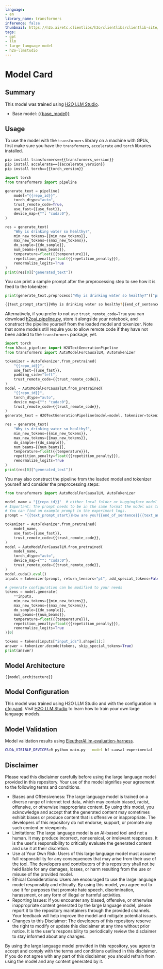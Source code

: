 ```yaml
---
language:
- en
library_name: transformers
inference: false
thumbnail: https://h2o.ai/etc.clientlibs/h2o/clientlibs/clientlib-site/resources/images/favicon.ico
tags:
- gpt
- llm
- large language model
- h2o-llmstudio
---
```

# Model Card
## Summary

This model was trained using [H2O LLM Studio](https://github.com/h2oai/h2o-llmstudio).
- Base model: [{{base_model}}](https://huggingface.co/{{base_model}})


## Usage

To use the model with the `transformers` library on a machine with GPUs, first make sure you have the `transformers`, `accelerate` and `torch` libraries installed.

```bash
pip install transformers=={{transformers_version}}
pip install accelerate=={{accelerate_version}}
pip install torch=={{torch_version}}
```

```python
import torch
from transformers import pipeline

generate_text = pipeline(
    model="{{repo_id}}",
    torch_dtype="auto",
    trust_remote_code=True,
    use_fast={{use_fast}},
    device_map={"": "cuda:0"},
)

res = generate_text(
    "Why is drinking water so healthy?",
    min_new_tokens={{min_new_tokens}},
    max_new_tokens={{max_new_tokens}},
    do_sample={{do_sample}},
    num_beams={{num_beams}},
    temperature=float({{temperature}}),
    repetition_penalty=float({{repetition_penalty}}),
    renormalize_logits=True
)
print(res[0]["generated_text"])
```

You can print a sample prompt after the preprocessing step to see how it is feed to the tokenizer:

```python
print(generate_text.preprocess("Why is drinking water so healthy?")["prompt_text"])
```

```bash
{{text_prompt_start}}Why is drinking water so healthy?{{end_of_sentence}}{{text_answer_separator}}
```

Alternatively, if you prefer to not use `trust_remote_code=True` you can download [h2oai_pipeline.py](h2oai_pipeline.py), store it alongside your notebook, and construct the pipeline yourself from the loaded model and tokenizer. Note that some models still require you to allow remote code if they have not been added to the `transformers` package, yet. 


```python
import torch
from h2oai_pipeline import H2OTextGenerationPipeline
from transformers import AutoModelForCausalLM, AutoTokenizer

tokenizer = AutoTokenizer.from_pretrained(
    "{{repo_id}}",
    use_fast={{use_fast}},
    padding_side="left",
    trust_remote_code={{trust_remote_code}},
)
model = AutoModelForCausalLM.from_pretrained(
    "{{repo_id}}",
    torch_dtype="auto",
    device_map={"": "cuda:0"},
    trust_remote_code={{trust_remote_code}},
)
generate_text = H2OTextGenerationPipeline(model=model, tokenizer=tokenizer)

res = generate_text(
    "Why is drinking water so healthy?",
    min_new_tokens={{min_new_tokens}},
    max_new_tokens={{max_new_tokens}},
    do_sample={{do_sample}},
    num_beams={{num_beams}},
    temperature=float({{temperature}}),
    repetition_penalty=float({{repetition_penalty}}),
    renormalize_logits=True
)
print(res[0]["generated_text"])
```


You may also construct the pipeline from the loaded model and tokenizer yourself and consider the preprocessing steps:

```python
from transformers import AutoModelForCausalLM, AutoTokenizer

model_name = "{{repo_id}}"  # either local folder or huggingface model name
# Important: The prompt needs to be in the same format the model was trained with.
# You can find an example prompt in the experiment logs.
prompt = "{{text_prompt_start}}How are you?{{end_of_sentence}}{{text_answer_separator}}"

tokenizer = AutoTokenizer.from_pretrained(
    model_name,
    use_fast={{use_fast}},
    trust_remote_code={{trust_remote_code}},
)
model = AutoModelForCausalLM.from_pretrained(
    model_name,
    torch_dtype="auto",
    device_map={"": "cuda:0"},
    trust_remote_code={{trust_remote_code}},
)
model.cuda().eval()
inputs = tokenizer(prompt, return_tensors="pt", add_special_tokens=False).to("cuda")

# generate configuration can be modified to your needs
tokens = model.generate(
    **inputs,
    min_new_tokens={{min_new_tokens}},
    max_new_tokens={{max_new_tokens}},
    do_sample={{do_sample}},
    num_beams={{num_beams}},
    temperature=float({{temperature}}),
    repetition_penalty=float({{repetition_penalty}}),
    renormalize_logits=True
)[0]

tokens = tokens[inputs["input_ids"].shape[1]:]
answer = tokenizer.decode(tokens, skip_special_tokens=True)
print(answer)
```

## Model Architecture

```
{{model_architecture}}
```

## Model Configuration

This model was trained using H2O LLM Studio and with the configuration in [cfg.yaml](cfg.yaml). Visit [H2O LLM Studio](https://github.com/h2oai/h2o-llmstudio) to learn how to train your own large language models.


## Model Validation

Model validation results using [EleutherAI lm-evaluation-harness](https://github.com/EleutherAI/lm-evaluation-harness).

```bash
CUDA_VISIBLE_DEVICES=0 python main.py --model hf-causal-experimental --model_args pretrained={{repo_id}} --tasks openbookqa,arc_easy,winogrande,hellaswag,arc_challenge,piqa,boolq --device cuda &> eval.log
```


## Disclaimer

Please read this disclaimer carefully before using the large language model provided in this repository. Your use of the model signifies your agreement to the following terms and conditions.

- Biases and Offensiveness: The large language model is trained on a diverse range of internet text data, which may contain biased, racist, offensive, or otherwise inappropriate content. By using this model, you acknowledge and accept that the generated content may sometimes exhibit biases or produce content that is offensive or inappropriate. The developers of this repository do not endorse, support, or promote any such content or viewpoints.
- Limitations: The large language model is an AI-based tool and not a human. It may produce incorrect, nonsensical, or irrelevant responses. It is the user's responsibility to critically evaluate the generated content and use it at their discretion.
- Use at Your Own Risk: Users of this large language model must assume full responsibility for any consequences that may arise from their use of the tool. The developers and contributors of this repository shall not be held liable for any damages, losses, or harm resulting from the use or misuse of the provided model.
- Ethical Considerations: Users are encouraged to use the large language model responsibly and ethically. By using this model, you agree not to use it for purposes that promote hate speech, discrimination, harassment, or any form of illegal or harmful activities.
- Reporting Issues: If you encounter any biased, offensive, or otherwise inappropriate content generated by the large language model, please report it to the repository maintainers through the provided channels. Your feedback will help improve the model and mitigate potential issues.
- Changes to this Disclaimer: The developers of this repository reserve the right to modify or update this disclaimer at any time without prior notice. It is the user's responsibility to periodically review the disclaimer to stay informed about any changes.

By using the large language model provided in this repository, you agree to accept and comply with the terms and conditions outlined in this disclaimer. If you do not agree with any part of this disclaimer, you should refrain from using the model and any content generated by it.
